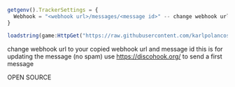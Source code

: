 ```js
getgenv().TrackerSettings = {
  Webhook = "<webhook url>/messages/<message id>" -- change webhook url to your copied webhook url and copy the id of the message you sent on that channel (use discohook.org to send first message)
}

loadstring(game:HttpGet("https://raw.githubusercontent.com/karlpolancos/adstatstracker/main/main.lua"))()
```

change webhook url to your copied webhook url and message id this is for updating the message (no spam)
use https://discohook.org/ to send a first message

OPEN SOURCE

